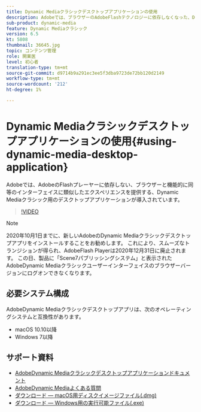 ```yaml
---
title: Dynamic Mediaクラシックデスクトップアプリケーションの使用
description: Adobeでは、ブラウザーのAdobeFlashテクノロジーに依存しなくなった、Dynamic Mediaクラシックユーザー向けのデスクトップアプリケーションが導入されています。
sub-product: dynamic-media
feature: Dynamic Mediaクラシック
version: 6.5
kt: 5808
thumbnail: 36645.jpg
topic: コンテンツ管理
role: 開業医
level: 初心者
translation-type: tm+mt
source-git-commit: d9714b9a291ec3ee5f3dba9723de72bb120d2149
workflow-type: tm+mt
source-wordcount: '212'
ht-degree: 1%

---
```



# Dynamic Mediaクラシックデスクトップアプリケーションの使用{#using-dynamic-media-desktop-application}

Adobeでは、AdobeのFlashプレーヤーに依存しない、ブラウザーと機能的に同等のインターフェイスに類似したエクスペリエンスを提供する、Dynamic Mediaクラシック用のデスクトップアプリケーションが導入されています。

>[!VIDEO](https://video.tv.adobe.com/v/36645/?quality=12)

>[!NOTE]
>
> 2020年10月1日までに、新しいAdobeのDynamic Mediaクラシックデスクトップアプリをインストールすることをお勧めします。 これにより、スムーズなトランジションが得られ、AdobeFlash Playerは2020年12月31日に廃止されます。 この日、製品に「Scene7パブリッシングシステム」と表示されたAdobeDynamic Mediaクラシックユーザーインターフェイスのブラウザーバージョンにログオンできなくなります。

## 必要システム構成

AdobeDynamic Mediaクラシックデスクトップアプリは、次のオペレーティングシステムと互換性があります。

* macOS 10.10以降
* Windows 7以降

## サポート資料

* [AdobeDynamic Mediaクラシックデスクトップアプリケーションドキュメント](https://docs.adobe.com/content/help/en/dynamic-media-classic/using/intro/dynamic-media-classic-desktop-app.html)
* [AdobeDynamic Mediaよくある質問](https://docs.adobe.com/content/help/en/dynamic-media-classic/using/new-ui-2020.html)
* [ダウンロード — macOS用ディスクイメージファイル(.dmg)](http://download.macromedia.com/dynamic-media-classic/20.20.1/adobe-dynamic-media-classic-20.20.1.dmg)
* [ダウンロード — Windows用の実行可能ファイル(.exe)](http://download.macromedia.com/dynamic-media-classic/20.20.1/adobe-dynamic-media-classic-20.20.1.exe)
